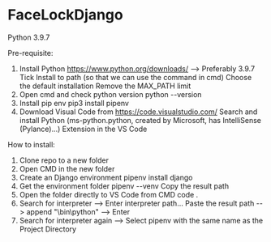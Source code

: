 # FaceLockDjango
Python 3.9.7

Pre-requisite:
1. Install Python https://www.python.org/downloads/ --> Preferably 3.9.7
        Tick Install to path (so that we can use the command in cmd)
        Choose the default installation
        Remove the MAX_PATH limit
2. Open cmd and check python version
	      python --version
3. Install pip env
	      pip3 install pipenv
4. Download Visual Code from https://code.visualstudio.com/
    	  Search and install Python (ms-python.python, created by Microsoft, has IntelliSense (Pylance)...) Extension in the VS Code

How to install:
1. Clone repo to a new folder
2. Open CMD in the new folder
3. Create an Django environment
	      pipenv install django
4. Get the environment folder
        pipenv --venv
        Copy the result path
5. Open the folder directly to VS Code from CMD
	      code .
6. Search for interpreter --> Enter interpreter path...
	      Paste the result path --> append "\bin\python" --> Enter
7. Search for interpreter again --> Select pipenv with the same name as the Project Directory
